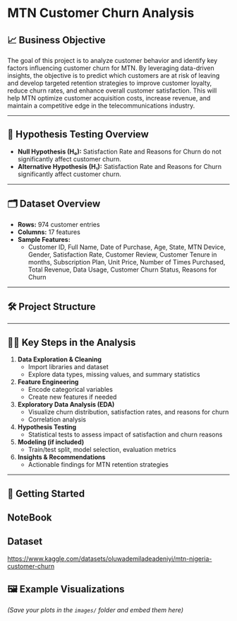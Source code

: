 # MTN Customer Churn Analysis

## 📈 Business Objective

The goal of this project is to analyze customer behavior and identify key factors influencing customer churn for MTN. By leveraging data-driven insights, the objective is to predict which customers are at risk of leaving and develop targeted retention strategies to improve customer loyalty, reduce churn rates, and enhance overall customer satisfaction. This will help MTN optimize customer acquisition costs, increase revenue, and maintain a competitive edge in the telecommunications industry.

---

## 🔬 Hypothesis Testing Overview

- **Null Hypothesis (H₀):** Satisfaction Rate and Reasons for Churn do not significantly affect customer churn.
- **Alternative Hypothesis (H₁):** Satisfaction Rate and Reasons for Churn significantly affect customer churn.

---

## 🗂️ Dataset Overview

- **Rows:** 974 customer entries
- **Columns:** 17 features
- **Sample Features:**  
  - Customer ID, Full Name, Date of Purchase, Age, State, MTN Device, Gender, Satisfaction Rate, Customer Review, Customer Tenure in months, Subscription Plan, Unit Price, Number of Times Purchased, Total Revenue, Data Usage, Customer Churn Status, Reasons for Churn

---

## 🛠️ Project Structure

---

## 🧑‍💻 Key Steps in the Analysis

1. **Data Exploration & Cleaning**
   - Import libraries and dataset
   - Explore data types, missing values, and summary statistics
2. **Feature Engineering**
   - Encode categorical variables
   - Create new features if needed
3. **Exploratory Data Analysis (EDA)**
   - Visualize churn distribution, satisfaction rates, and reasons for churn
   - Correlation analysis
4. **Hypothesis Testing**
   - Statistical tests to assess impact of satisfaction and churn reasons
5. **Modeling (if included)**
   - Train/test split, model selection, evaluation metrics
6. **Insights & Recommendations**
   - Actionable findings for MTN retention strategies

---

## 🏁 Getting Started

## NoteBook

## Dataset
https://www.kaggle.com/datasets/oluwademiladeadeniyi/mtn-nigeria-customer-churn

## 🖼️ Example Visualizations

*(Save your plots in the `images/` folder and embed them here)*


